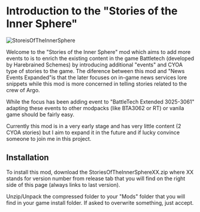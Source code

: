 # Introduction to the "Stories of the Inner Sphere" 

![StoreisOfTheInnerSphere](https://github.com/Warenwolf/Stories-of-the-Inner-Sphere/assets/136007621/702ce980-52a1-4048-b2d8-891833f2aaa7)

Welcome to the "Stories of the Inner Sphere" mod which aims to add more events to is to enrich the existing
content in the game Battletech (developed by Harebrained Schemes) by introducing additional "events" and
CYOA type of stories to the game. The diference between this mod and "News Events Expanded"is that the later
focuses on in-game news services lore snippets while this mod is more concerned in telling stories related to the crew of Argo.

While the focus has been adding event to "BattleTech Extended 3025-3061" adapting these events to other modpacks 
(like BTA3062 or RT) or vanila game should be fairly easy. 

Currently this mod is in a very early stage and has very little content (2 CYOA stories) but I aim to expand it in the future and if lucky convince someone to join me in this project.

## Installation

To install this mod, download the StoriesOfTheInnerSphereXX.zip where XX stands for version number from release tab that you will find on the right side of this page (always links to last version).

Unzip/Unpack the compressed folder to your "Mods" folder that you will find in your game install folder. 
If asked to overwrite something, just accept. 
